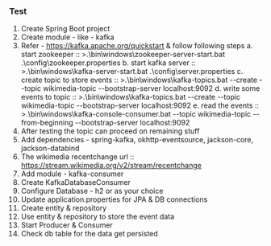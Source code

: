 ### Test
1. Create Spring Boot project
2. Create module - like - kafka
3. Refer - https://kafka.apache.org/quickstart & follow following steps
   a. start zookeeper :: >.\bin\windows\zookeeper-server-start.bat .\config\zookeeper.properties
   b. start kafka server :: >.\bin\windows\kafka-server-start.bat .\config\server.properties
   c. create topic to store events :: >.\bin\windows\kafka-topics.bat --create --topic wikimedia-topic --bootstrap-server localhost:9092
   d. write some events to topic :: >.\bin\windows\kafka-topics.bat --create --topic wikimedia-topic --bootstrap-server localhost:9092
   e. read the events :: >.\bin\windows\kafka-console-consumer.bat --topic wikimedia-topic --from-beginning --bootstrap-server localhost:9092
4. After testing the topic can proceed on remaining stuff
5. Add dependencies - spring-kafka, okhttp-eventsource, jackson-core, jackson-databind
6. The wikimedia recentchange url :: https://stream.wikimedia.org/v2/stream/recentchange
7. Add module - kafka-consumer
8. Create KafkaDatabaseConsumer
9. Configure Database - h2 or as your choice
10. Update application.properties for JPA & DB connections
11. Create entity & repository
12. Use entity & repository to store the event data
13. Start Producer & Consumer 
14. Check db table for the data get persisted
